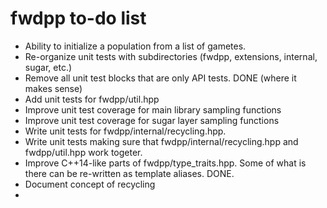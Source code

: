 # fwdpp to-do list

* Ability to initialize a population from a list of gametes.
* Re-organize unit tests with subdirectories (fwdpp, extensions, internal, sugar, etc.)
* Remove all unit test blocks that are only API tests.  DONE (where it makes sense)
* Add unit tests for fwdpp/util.hpp
* Improve unit test coverage for main library sampling functions
* Improve unit test coverage for sugar layer sampling functions
* Write unit tests for fwdpp/internal/recycling.hpp.  
* Write unit tests making sure that fwdpp/internal/recycling.hpp and fwdpp/util.hpp work togeter.
* Improve C++14-like parts of fwdpp/type_traits.hpp.  Some of what is there can be re-written as template aliases. DONE.
* Document concept of recycling
* 